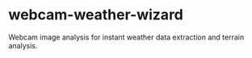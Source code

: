 # webcam-weather-wizard
Webcam image analysis for instant weather data extraction and terrain analysis.
